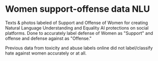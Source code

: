 # Women support-offense data NLU

Texts & photos labeled of Support and Offense of Women for creating Natural Language Understanding and Equality AI protections on social platforms. Done to accurately label defense of Women as "Support" and offense and defense against as "Offense." 

Previous data from toxicity and abuse labels online did not label/classify hate against women accurately or at all. 
